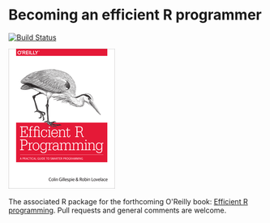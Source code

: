 
<!-- README.md is generated from README.Rmd. Please edit that file -->
Becoming an efficient R programmer
==================================

[![Build Status](https://travis-ci.org/csgillespie/efficient_pkg.png?branch=master)](https://travis-ci.org/csgillespie/efficient_pkg)

![alt text](front_scale.png)

The associated R package for the forthcoming O'Reilly book: [Efficient R programming](https://csgillespie.github.io/efficientR/). Pull requests and general comments are welcome.
